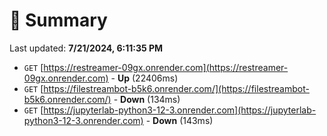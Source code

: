 # 📖 Summary
Last updated: **7/21/2024, 6:11:35 PM**

- `GET` [https://restreamer-09gx.onrender.com](https://restreamer-09gx.onrender.com) - **Up** (22406ms)
- `GET` [https://filestreambot-b5k6.onrender.com/](https://filestreambot-b5k6.onrender.com/) - **Down** (134ms)
- `GET` [https://jupyterlab-python3-12-3.onrender.com](https://jupyterlab-python3-12-3.onrender.com) - **Down** (143ms)
